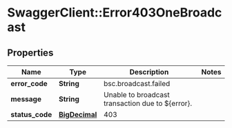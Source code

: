 # SwaggerClient::Error403OneBroadcast

## Properties
Name | Type | Description | Notes
------------ | ------------- | ------------- | -------------
**error_code** | **String** | bsc.broadcast.failed | 
**message** | **String** | Unable to broadcast transaction due to ${error}. | 
**status_code** | [**BigDecimal**](BigDecimal.md) | 403 | 

